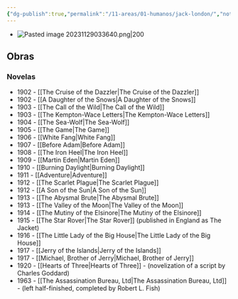 ```yaml
---
{"dg-publish":true,"permalink":"/11-areas/01-humanos/jack-london/","noteIcon":""}
---
```


- ![Pasted image 20231129033640.png|200](/img/user/11%20%C3%81reas%20%E2%9A%99/01%20Humanos/%F0%9F%92%BE%20Adjuntos/Pasted%20image%2020231129033640.png)
## Obras
### Novelas
- 1902 - [[The Cruise of the Dazzler\|The Cruise of the Dazzler]]
- 1902 - [[A Daughter of the Snows\|A Daughter of the Snows]]
- 1903 - [[The Call of the Wild\|The Call of the Wild]]
- 1903 - [[The Kempton-Wace Letters\|The Kempton-Wace Letters]]
- 1904 - [[The Sea-Wolf\|The Sea-Wolf]]
- 1905 - [[The Game\|The Game]]
- 1906 - [[White Fang\|White Fang]]
- 1907 - [[Before Adam\|Before Adam]]
- 1908 - [[The Iron Heel\|The Iron Heel]]
- 1909 - [[Martin Eden\|Martin Eden]]
- 1910 - [[Burning Daylight\|Burning Daylight]]
- 1911 - [[Adventure\|Adventure]]
- 1912 - [[The Scarlet Plague\|The Scarlet Plague]]
- 1912 - [[A Son of the Sun\|A Son of the Sun]]
- 1913 - [[The Abysmal Brute\|The Abysmal Brute]]
- 1913 - [[The Valley of the Moon\|The Valley of the Moon]]
- 1914 - [[The Mutiny of the Elsinore\|The Mutiny of the Elsinore]]
- 1915 - [[The Star Rover\|The Star Rover]] (published in England as The Jacket)
- 1916 - [[The Little Lady of the Big House\|The Little Lady of the Big House]]
- 1917 - [[Jerry of the Islands\|Jerry of the Islands]]
- 1917 - [[Michael, Brother of Jerry\|Michael, Brother of Jerry]]
- 1920 - [[Hearts of Three\|Hearts of Three]] - (novelization of a script by Charles Goddard)
- 1963 - [[The Assassination Bureau, Ltd\|The Assassination Bureau, Ltd]] - (left half-finished, completed by Robert L. Fish)